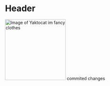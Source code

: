 # Header
<img alt="Image of Yaktocat im fancy clothes" scr=https://octodex.github.com/images/yaktocat.png width=200>
commited changes 
